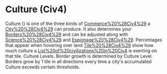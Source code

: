 # Culture (Civ4)

Culture () is one of the three kinds of [Commerce%20%28Civ4%29](Commerce) a [City%20%28Civ4%29](city) can produce. It also determines your [Borders%20%28Civ4%29](borders) and can be adjusted along with [Science%20%28Civ4%29](Research) and [Espionage%20%28Civ4%29](Espionage). Percentages that appear when hovering over land [Tile%20%28Civ4%29](tiles) show how much culture a [List%20of%20civilizations%20in%20Civ4](civilization) is exerting on that tile.
Culture Levels.
Border growth is determined by Culture Level. Borders grow by 1 tile in all directions every time a city's accumulated Culture exceeds certain thresholds.